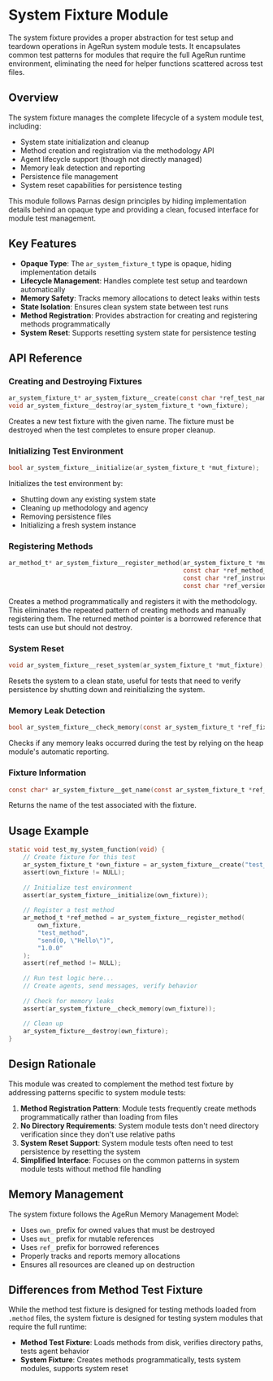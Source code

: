 # System Fixture Module

The system fixture provides a proper abstraction for test setup and teardown operations in AgeRun system module tests. It encapsulates common test patterns for modules that require the full AgeRun runtime environment, eliminating the need for helper functions scattered across test files.

## Overview

The system fixture manages the complete lifecycle of a system module test, including:
- System state initialization and cleanup
- Method creation and registration via the methodology API
- Agent lifecycle support (though not directly managed)
- Memory leak detection and reporting
- Persistence file management
- System reset capabilities for persistence testing

This module follows Parnas design principles by hiding implementation details behind an opaque type and providing a clean, focused interface for module test management.

## Key Features

- **Opaque Type**: The `ar_system_fixture_t` type is opaque, hiding implementation details
- **Lifecycle Management**: Handles complete test setup and teardown automatically
- **Memory Safety**: Tracks memory allocations to detect leaks within tests
- **State Isolation**: Ensures clean system state between test runs
- **Method Registration**: Provides abstraction for creating and registering methods programmatically
- **System Reset**: Supports resetting system state for persistence testing

## API Reference

### Creating and Destroying Fixtures

```c
ar_system_fixture_t* ar_system_fixture__create(const char *ref_test_name);
void ar_system_fixture__destroy(ar_system_fixture_t *own_fixture);
```

Creates a new test fixture with the given name. The fixture must be destroyed when the test completes to ensure proper cleanup.

### Initializing Test Environment

```c
bool ar_system_fixture__initialize(ar_system_fixture_t *mut_fixture);
```

Initializes the test environment by:
- Shutting down any existing system state
- Cleaning up methodology and agency
- Removing persistence files
- Initializing a fresh system instance

### Registering Methods

```c
ar_method_t* ar_system_fixture__register_method(ar_system_fixture_t *mut_fixture,
                                                const char *ref_method_name,
                                                const char *ref_instructions,
                                                const char *ref_version);
```

Creates a method programmatically and registers it with the methodology. This eliminates the repeated pattern of creating methods and manually registering them. The returned method pointer is a borrowed reference that tests can use but should not destroy.

### System Reset

```c
void ar_system_fixture__reset_system(ar_system_fixture_t *mut_fixture);
```

Resets the system to a clean state, useful for tests that need to verify persistence by shutting down and reinitializing the system.

### Memory Leak Detection

```c
bool ar_system_fixture__check_memory(const ar_system_fixture_t *ref_fixture);
```

Checks if any memory leaks occurred during the test by relying on the heap module's automatic reporting.

### Fixture Information

```c
const char* ar_system_fixture__get_name(const ar_system_fixture_t *ref_fixture);
```

Returns the name of the test associated with the fixture.

## Usage Example

```c
static void test_my_system_function(void) {
    // Create fixture for this test
    ar_system_fixture_t *own_fixture = ar_system_fixture__create("test_my_function");
    assert(own_fixture != NULL);
    
    // Initialize test environment
    assert(ar_system_fixture__initialize(own_fixture));
    
    // Register a test method
    ar_method_t *ref_method = ar_system_fixture__register_method(
        own_fixture, 
        "test_method", 
        "send(0, \"Hello\")",
        "1.0.0"
    );
    assert(ref_method != NULL);
    
    // Run test logic here...
    // Create agents, send messages, verify behavior
    
    // Check for memory leaks
    assert(ar_system_fixture__check_memory(own_fixture));
    
    // Clean up
    ar_system_fixture__destroy(own_fixture);
}
```

## Design Rationale

This module was created to complement the method test fixture by addressing patterns specific to system module tests:

1. **Method Registration Pattern**: Module tests frequently create methods programmatically rather than loading from files
2. **No Directory Requirements**: System module tests don't need directory verification since they don't use relative paths
3. **System Reset Support**: System module tests often need to test persistence by resetting the system
4. **Simplified Interface**: Focuses on the common patterns in system module tests without method file handling

## Memory Management

The system fixture follows the AgeRun Memory Management Model:
- Uses `own_` prefix for owned values that must be destroyed
- Uses `mut_` prefix for mutable references
- Uses `ref_` prefix for borrowed references
- Properly tracks and reports memory allocations
- Ensures all resources are cleaned up on destruction

## Differences from Method Test Fixture

While the method test fixture is designed for testing methods loaded from `.method` files, the system fixture is designed for testing system modules that require the full runtime:

- **Method Test Fixture**: Loads methods from disk, verifies directory paths, tests agent behavior
- **System Fixture**: Creates methods programmatically, tests system modules, supports system reset